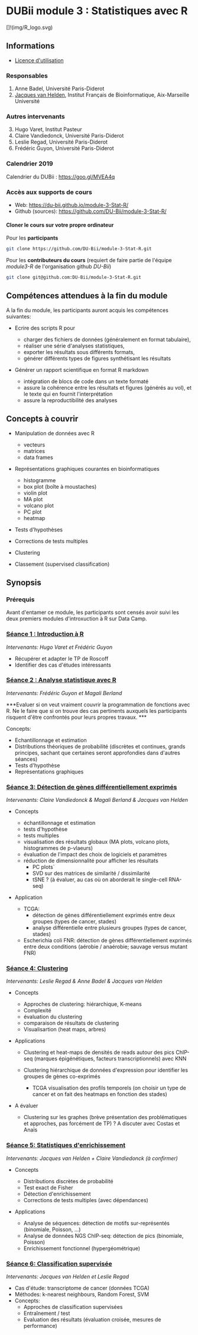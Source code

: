
# DUBii module 3 : Statistiques avec R
[]!(img/R_logo.svg)

## Informations

- [Licence d'utilisation](LICENSE.html)

### Responsables

1. Anne Badel, Université Paris-Diderot
2. [Jacques van Helden](https://orcid.org/0000-0002-8799-8584), Institut Français de Bioinformatique, Aix-Marseille Université

### Autres intervenants

3. Hugo Varet, Institut Pasteur
4. Claire Vandiedonck, Université Paris-Diderot
4. Leslie Regad, Université Paris-Diderot
6. Frédéric Guyon, Université Paris-Diderot

### Calendrier 2019

Calendrier du DUBii : <https://goo.gl/MVEA4q>

### Accès aux supports de cours

- Web: <https://du-bii.github.io/module-3-Stat-R/>
- Github (sources): <https://github.com/DU-Bii/module-3-Stat-R/>

#### Cloner le cours sur votre propre ordinateur

Pour les **participants**

```sh
git clone https://github.com/DU-Bii/module-3-Stat-R.git
```

Pour les **contributeurs du cours** (requiert de faire partie de l'équipe *module3-R* de l'organisation github *DU-Bii*)

```sh
git clone git@github.com:DU-Bii/module-3-Stat-R.git
```


## Compétences attendues à la fin du module

A la fin du module, les participants auront acquis les compétences suivantes:

- Ecrire des scripts R pour 
    - charger des fichiers de données (généralement en format tabulaire), 
    - réaliser une série d'analyses statistiques, 
    - exporter les résultats sous différents formats,
    - générer différents types de figures synthétisant les résultats
    
- Générer un rapport scientifique en format R markdown
    - intégration de blocs de code dans un texte formaté
    - assure la cohérence entre les résultats et figures (générés au vol), et le texte qui en fournit l'interprétation
    - assure la reproductibilité des analyses

## Concepts  à couvrir

- Manipulation de données avec R

    - vecteurs
    - matrices
    - data frames

- Représentations graphiques courantes en bioinformatiques

    - histogramme
    - box plot (boîte à moustaches)
    - violin plot
    - MA plot
    - volcano plot
    - PC plot
    - heatmap
    
- Tests d'hypothèses

- Corrections de tests multiples

- Clustering

- Classement (supervised classification)


## Synopsis


### Prérequis

Avant d'entamer ce module, les participants sont censés avoir suivi les deux premiers modules d'introxuction à R sur Data Camp.

### [Séance 1 : Introduction à R](seance_1/README.md)

*Intervenants: Hugo Varet et Frédéric Guyon*

- Récupérer et adapter le TP de Roscoff
- Identifier des cas d'études intéressants

### [Séance 2 : Analyse statistique avec R](seance_2/README.md)

*Intervenants: Frédéric Guyon et Magali Berland*

***Evaluer si on veut vraiment couvrir la programmation de fonctions avec R. Ne le faire que si on trouve des cas pertinents auxquels les participants risquent d'être confrontés pour leurs propres travaux. ***

Concepts:

- Echantillonnage et estimation
- Distributions théoriques de probabilité (discrètes et continues, grands principes, sachant que certaines seront approfondies dans d'autres séances)
- Tests d'hypothèse
- Représentations graphiques

### [Séance 3: Détection de gènes différentiellement exprimés](seance_3/README.md)

*Intervenants: Claire Vandiedonck & Magali Berland & Jacques van Helden*

- Concepts
    - échantillonnage et estimation
    - tests d'hypothèse
    - tests multiples
    - visualisation des résultats globaux  (MA plots, volcano plots, histogrammes de p-vlaeurs)
    - évaluation de l'impact des choix de logiciels et paramètres 
    - réduction de dimensionnalité pour afficher les résultats
        - PC plots`
        - SVD sur des matrices de similarité / dissimilarité
        - tSNE ? (à évaluer, au cas où on aborderait le single-cell RNA-seq)

- Application
    - TCGA: 
        - détection de gènes différentiellement exprimés entre deux groupes (types de cancer, stades)
        - analyse différentielle entre plusieurs groupes (types de cancer, stades)
    - Escherichia coli FNR: détection de gènes différentiellement exprimés entre deux conditions (aérobie / anaérobie; sauvage versus mutant FNR)
    

### [Séance 4: Clustering](seance_4/README.md)

*Intervenants: Leslie Regad & Anne Badel & Jacques van Helden*

- Concepts
    - Approches de clustering: hiérarchique, K-means
    - Complexité
    - évaluation du clustering
    - comparaison de résultats de clustering
    - Visualisartion (heat maps, arbres)

- Applications
    - Clustering et heat-maps de densités de reads autour des pics ChIP-seq (marques épigénétiques, facteurs transcriptionnels) avec KNN
    - Clustering hiérarchique de données d'expression pour identifier les groupes de gènes co-exprimés
    
        - TCGA visualisation des profils temporels (on choisir un type de cancer et on fait des heatmaps en fonction des stades)

    
- A évaluer
    - Clustering sur les graphes (brève présentation des problématiques et approches, pas forcément de TP) ? A discuter avec Costas et Anaïs
    
### [Séance 5: Statistiques d'enrichissement](seance_5/README.md)

*Intervenants: Jacques van Helden + Claire Vandiedonck (à confirmer)*

- Concepts
    - Distributions discrètes de probabilité
    - Test exact de Fisher
    - Détection d'enrichissement 
    - Corrections de tests multiples (avec dépendances)

- Applications
    - Analyse de séquences: détection de motifs sur-représentés (binomiale, Poisson, ...)
    - Analyse de données NGS ChIP-seq: détection de pics (binomiale, Poisson)
    - Enrichissement fonctionnel (hypergéométrique)

### [Séance 6: Classification supervisée](seance_6/README.md)

*Intervenants: Jacques van Helden et Leslie Regad*

- Cas d'étude: transcriptome de cancer (données TCGA)
- Méthodes: k-nearest neighbours, Random Forest, SVM
- Concepts:
    - Approches de classification supervisées
    - Entraînement / test
    - Evaluation des résultats (évaluation croisée, mesures de performance)


